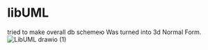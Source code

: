 # libUML
tried to make overall db schemeю
Was turned into 3d Normal Form.
![LibUML drawio (1)](https://github.com/user-attachments/assets/9818301d-a3a1-4227-9cc0-a5ddbcff16d8)
